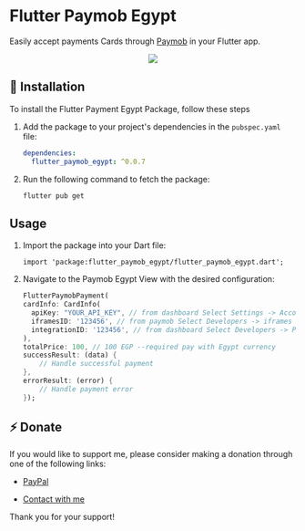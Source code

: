 
# Flutter Paymob Egypt

Easily accept payments Cards through [Paymob](https://accept.paymob.com/portal2/en/home) in your Flutter app.

<p align='center'>
    <img src="https://github.com/user-attachments/assets/d8633bb6-2862-4a71-a546-365d8bde198b" />
</p>

## 🚀  Installation

To install the Flutter Payment Egypt Package, follow these steps

1. Add the package to your project's dependencies in the `pubspec.yaml` file:
   ```yaml
   dependencies:
     flutter_paymob_egypt: ^0.0.7
    ``` 
2. Run the following command to fetch the package:

    ``` 
    flutter pub get
    ``` 

## Usage
1. Import the package into your Dart file:

    ``` 
    import 'package:flutter_paymob_egypt/flutter_paymob_egypt.dart';
    ```
2. Navigate to the Paymob Egypt View with the desired configuration:
    ```dart
    FlutterPaymobPayment(
    cardInfo: CardInfo(
      apiKey: "YOUR_API_KEY", // from dashboard Select Settings -> Account Info -> API Key
      iframesID: '123456', // from paymob Select Developers -> iframes
      integrationID: '123456', // from dashboard Select Developers -> Payment Integrations -> Online Card ID 
    ),
    totalPrice: 100, // 100 EGP --required pay with Egypt currency
    successResult: (data) {
        // Handle successful payment
    },
    errorResult: (error) {
        // Handle payment error
    });
    
    ```

## ⚡ Donate 

If you would like to support me, please consider making a donation through one of the following links:

* [PayPal](https://paypal.me/Elbehairy20)

* [Contact with me](https://www.linkedin.com/in/mohamed-elbehairy-899957258/?trk=public-profile-join-page)

Thank you for your support!